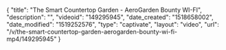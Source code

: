 {
    "title": "The Smart Countertop Garden - AeroGarden Bounty WI-FI",
    "description": "",
    "videoid": "149295945",
    "date_created": "1518658002",
    "date_modified": "1519252576",
    "type": "captivate",
    "layout": "video",
    "url": "\/v\/the-smart-countertop-garden-aerogarden-bounty-wi-fi-mp4\/149295945"
}